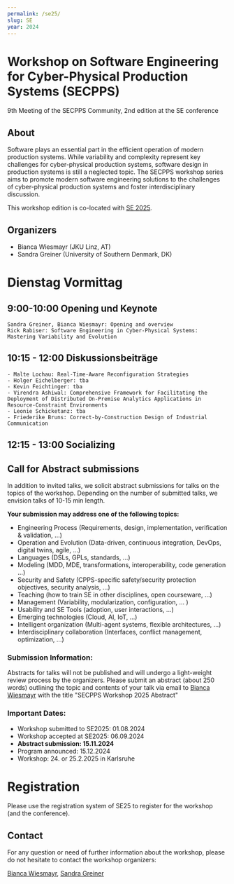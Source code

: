 ```yaml
---
permalink: /se25/
slug: SE
year: 2024 
---
```


# Workshop on Software Engineering for Cyber-Physical Production Systems (SECPPS)
9th Meeting of the SECPPS Community, 2nd edition at the SE conference

## About 
Software plays an essential part in the efficient operation of modern production systems. While variability and complexity represent key challenges for cyber-physical production systems,  software design in production systems is still a neglected topic. The SECPPS workshop series aims to promote modern software engineering solutions to the challenges of cyber-physical production systems and foster interdisciplinary discussion.

This workshop edition is co-located with [SE 2025](https://se2025.sdq.kastel.kit.edu/).

## Organizers
  * Bianca Wiesmayr (JKU Linz, AT)
  * Sandra Greiner (University of Southern Denmark, DK)

# Dienstag Vormittag

##  9:00-10:00 Opening und Keynote

	Sandra Greiner, Bianca Wiesmayr: Opening and overview
	Rick Rabiser: Software Engineering in Cyber-Physical Systems: Mastering Variability and Evolution

## 10:15 - 12:00 Diskussionsbeiträge

	- Malte Lochau: Real-Time-Aware Reconfiguration Strategies
	- Holger Eichelberger: tba
	- Kevin Feichtinger: tba 
	- Virendra Ashiwal: Comprehensive Framework for Facilitating the Deployment of Distributed On-Premise Analytics Applications in Resource-Constraint Environments
	- Leonie Schicketanz: tba 
	- Friederike Bruns: Correct-by-Construction Design of Industrial Communication

## 12:15 - 13:00 Socializing


## Call for Abstract submissions
In addition to invited talks, we solicit abstract submissions for talks on the topics of the workshop. Depending on the number of submitted talks, we envision talks of 10-15 min length.

**Your submission may address one of the following topics:**

<ul>
  <li>Engineering Process (Requirements, design, implementation, verification & validation, ...)</li>
  <li>Operation and Evolution (Data-driven, continuous integration, DevOps, digital twins, agile, ...)</li>
  <li>Languages (DSLs, GPLs, standards, ...)</li>
  <li>Modeling (MDD, MDE, transformations, interoperability, code generation ...)</li>
  <li>Security and Safety (CPPS-specific safety/security protection objectives, security analysis, ...)</li>
  <li>Teaching (how to train SE in other disciplines, open courseware, ...)</li>
  <li>Management (Variability, modularization, configuration, ... )</li>
  <li>Usability and SE Tools (adoption, user interactions, ...)</li>
  <li>Emerging technologies (Cloud, AI, IoT, ...)</li>
  <li>Intelligent organization (Multi-agent systems, flexible architectures, ...)</li>
  <li>Interdisciplinary collaboration (Interfaces, conflict management, optimization, ...)</li>
</ul>

### Submission Information:
  
  Abstracts for talks will not be published and will undergo a light-weight review process by the organizers. Please submit an abstract (about 250 words) outlining the topic and contents of your talk via email to [Bianca Wiesmayr](mailto:bianca.wiesmayr@jku.at) with the title "SECPPS Workshop 2025 Abstract"

### Important Dates:

  * Workshop submitted to SE2025: 01.08.2024
  * Workshop accepted at SE2025: 06.09.2024
  * **Abstract submission: 15.11.2024**
  * Program announced: 15.12.2024
  * Workshop: 24. or 25.2.2025 in Karlsruhe

# Registration

Please use the registration system of SE25 to register for the workshop (and the conference).


## Contact

For any question or need of further information about the workshop, please do not hesitate to contact the workshop organizers:

[Bianca Wiesmayr](mailto:bianca.wiesmayr@jku.at), [Sandra Greiner](mailto:greiner@imada.sdu.dk)
